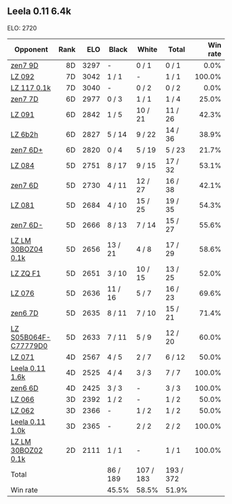 ## Leela 0.11 6.4k ##

ELO: 2720

Opponent | Rank | ELO | Black | White | Total | Win rate
---------|-----:|----:|-------|-------|-------|-------:
[zen7 9D](zen7%209D.md) | 8D | 3297 | - | 0 / 1 | 0 / 1 | 0.0%
[LZ 092](LZ%20092.md) | 7D | 3042 | 1 / 1 | - | 1 / 1 | 100.0%
[LZ 117 0.1k](LZ%20117%200.1k.md) | 7D | 3040 | - | 0 / 2 | 0 / 2 | 0.0%
[zen7 7D](zen7%207D.md) | 6D | 2977 | 0 / 3 | 1 / 1 | 1 / 4 | 25.0%
[LZ 091](LZ%20091.md) | 6D | 2842 | 1 / 5 | 10 / 21 | 11 / 26 | 42.3%
[LZ 6b2h](LZ%206b2h.md) | 6D | 2827 | 5 / 14 | 9 / 22 | 14 / 36 | 38.9%
[zen7 6D+](zen7%206D+.md) | 6D | 2820 | 0 / 4 | 5 / 19 | 5 / 23 | 21.7%
[LZ 084](LZ%20084.md) | 5D | 2751 | 8 / 17 | 9 / 15 | 17 / 32 | 53.1%
[zen7 6D](zen7%206D.md) | 5D | 2730 | 4 / 11 | 12 / 27 | 16 / 38 | 42.1%
[LZ 081](LZ%20081.md) | 5D | 2684 | 4 / 10 | 15 / 25 | 19 / 35 | 54.3%
[zen7 6D-](zen7%206D-.md) | 5D | 2666 | 8 / 13 | 7 / 14 | 15 / 27 | 55.6%
[LZ LM 30BOZ04 0.1k](LZ%20LM%2030BOZ04%200.1k.md) | 5D | 2656 | 13 / 21 | 4 / 8 | 17 / 29 | 58.6%
[LZ ZQ F1](LZ%20ZQ%20F1.md) | 5D | 2651 | 3 / 10 | 10 / 15 | 13 / 25 | 52.0%
[LZ 076](LZ%20076.md) | 5D | 2636 | 11 / 16 | 5 / 7 | 16 / 23 | 69.6%
[zen6 7D](zen6%207D.md) | 5D | 2635 | 8 / 11 | 7 / 10 | 15 / 21 | 71.4%
[LZ S05B064F-C77779D0](LZ%20S05B064F-C77779D0.md) | 5D | 2633 | 7 / 11 | 5 / 9 | 12 / 20 | 60.0%
[LZ 071](LZ%20071.md) | 4D | 2567 | 4 / 5 | 2 / 7 | 6 / 12 | 50.0%
[Leela 0.11 1.6k](Leela%200.11%201.6k.md) | 4D | 2525 | 4 / 4 | 3 / 3 | 7 / 7 | 100.0%
[zen6 6D](zen6%206D.md) | 4D | 2425 | 3 / 3 | - | 3 / 3 | 100.0%
[LZ 066](LZ%20066.md) | 3D | 2392 | 1 / 2 | - | 1 / 2 | 50.0%
[LZ 062](LZ%20062.md) | 3D | 2366 | - | 1 / 2 | 1 / 2 | 50.0%
[Leela 0.11 1.0k](Leela%200.11%201.0k.md) | 3D | 2365 | - | 2 / 2 | 2 / 2 | 100.0%
[LZ LM 30BOZ02 0.1k](LZ%20LM%2030BOZ02%200.1k.md) | 2D | 2111 | 1 / 1 | - | 1 / 1 | 100.0%
Total | | | 86 / 189 | 107 / 183 | 193 / 372 | 
Win rate| | | 45.5% | 58.5% | 51.9% | 
